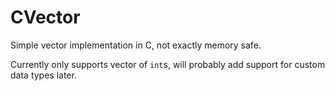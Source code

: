 # CVector
Simple vector implementation in C, not exactly memory safe.

Currently only supports vector of `int`s, will probably add support for custom data types later.